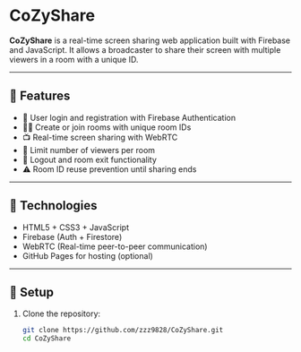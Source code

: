 # CoZyShare

**CoZyShare** is a real-time screen sharing web application built with Firebase and JavaScript. It allows a broadcaster to share their screen with multiple viewers in a room with a unique ID.

---

## 🌟 Features

- 🔐 User login and registration with Firebase Authentication
- 🧑‍💻 Create or join rooms with unique room IDs
- 📺 Real-time screen sharing with WebRTC
- 👥 Limit number of viewers per room
- 🚪 Logout and room exit functionality
- ⚠️ Room ID reuse prevention until sharing ends

---

## 🚀 Technologies

- HTML5 + CSS3 + JavaScript
- Firebase (Auth + Firestore)
- WebRTC (Real-time peer-to-peer communication)
- GitHub Pages for hosting (optional)

---

## 🔧 Setup

1. Clone the repository:
   ```bash
   git clone https://github.com/zzz9828/CoZyShare.git
   cd CoZyShare
